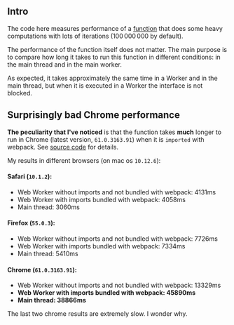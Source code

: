 ## Intro

The code here measures performance of a
[function](https://github.com/everdimension/web-worker-test/blob/master/src/simple.worker.js)
that does some heavy computations with lots
of iterations&nbsp;(100&#8239;000&#8239;000 by default).

The performance of the function itself does not matter. The main purpose is
to compare how long it takes to run this function in different conditions:
in the main thread and in the main worker.

As expected, it takes approximately the same time in a Worker and in the main
thread, but when it is executed in a Worker the interface is not blocked.

## Surprisingly bad Chrome performance
**The peculiarity that I've noticed** is that the function takes **much** longer
to run in Chrome (latest version, `61.0.3163.91`) when it is `imported` with webpack.
See [source code](https://github.com/everdimension/web-worker-test/tree/master/src)
for details.

My results in different browsers (on mac os `10.12.6`):

#### Safari (`10.1.2`):
* Web Worker without imports and not bundled with webpack: 4131ms
* Web Worker with imports bundled with webpack: 4058ms
* Main thread: 3060ms

#### Firefox (`55.0.3`):
* Web Worker without imports and not bundled with webpack: 7726ms
* Web Worker with imports bundled with webpack: 7334ms
* Main thread: 5410ms

#### Chrome (`61.0.3163.91`):
* Web Worker without imports and not bundled with webpack: 13329ms
* **Web Worker with imports bundled with webpack: 45890ms**
* **Main thread: 38866ms**

The last two chrome results are extremely slow. I wonder why.
